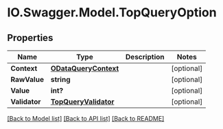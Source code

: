 # IO.Swagger.Model.TopQueryOption
## Properties

Name | Type | Description | Notes
------------ | ------------- | ------------- | -------------
**Context** | [**ODataQueryContext**](ODataQueryContext.md) |  | [optional] 
**RawValue** | **string** |  | [optional] 
**Value** | **int?** |  | [optional] 
**Validator** | [**TopQueryValidator**](TopQueryValidator.md) |  | [optional] 

[[Back to Model list]](../README.md#documentation-for-models) [[Back to API list]](../README.md#documentation-for-api-endpoints) [[Back to README]](../README.md)

